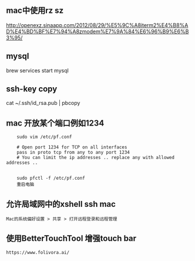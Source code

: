mac中使用rz sz
---
http://openexz.sinaapp.com/2012/08/29/%E5%9C%A8iterm2%E4%B8%AD%E4%BD%BF%E7%94%A8zmodem%E7%9A%84%E6%96%B9%E6%B3%95/


mysql
---
brew services start mysql

ssh-key copy
---
cat ~/.ssh/id_rsa.pub | pbcopy


mac 开放某个端口例如1234
---

		sudo vim /etc/pf.conf

		# Open port 1234 for TCP on all interfaces
		pass in proto tcp from any to any port 1234
		# You can limit the ip addresses .. replace any with allowed addresses ..


		sudo pfctl -f /etc/pf.conf
		重启电脑


允许局域网中的xshell ssh mac
---

    Mac的系统偏好设置 > 共享 > 打开远程登录和远程管理


使用BetterTouchTool 增强touch bar
---
    https://www.folivora.ai/
